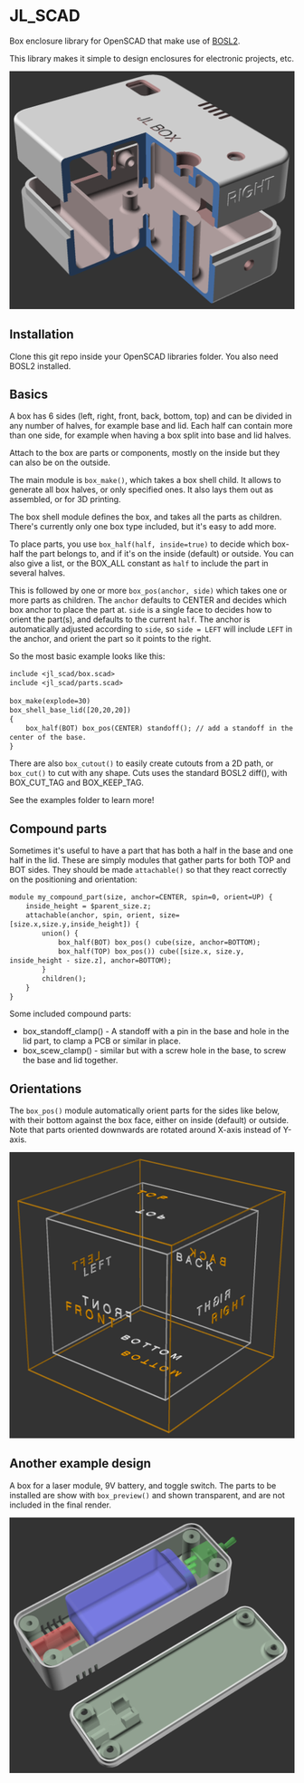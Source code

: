 # JL_SCAD

Box enclosure library for OpenSCAD that make use of [BOSL2](https://github.com/BelfrySCAD/BOSL2/tree/master).

This library makes it simple to design enclosures for electronic projects, etc.

![](images/jl_box_example.png)

## Installation
Clone this git repo inside your OpenSCAD libraries folder.
You also need BOSL2 installed.

## Basics

A box has 6 sides (left, right, front, back, bottom, top) and can be divided in any number of halves, for example base and lid. Each half can contain more than one side, for example when having a box split into base and lid halves.

Attach to the box are parts or components, mostly on the inside but they can also be on the outside.

The main module is `box_make()`, which takes a box shell child. It allows to generate all box halves, or only specified ones. It also lays them out as assembled, or for 3D printing.

The box shell module defines the box, and takes all the parts as children. There's currently only one box type included, but it's easy to add more.

To place parts, you use `box_half(half, inside=true)` to decide which box-half the part belongs to, and if it's on the inside (default) or outside. You can also give a list, or the BOX_ALL constant as `half` to include the part in several halves.

This is followed by one or more `box_pos(anchor, side)` which takes one or more parts as children. The `anchor` defaults to CENTER and decides which box anchor to place the part at. `side` is a single face to decides how to orient the part(s), and defaults to the current `half`. The anchor is automatically adjusted according to `side`, so `side = LEFT` will include `LEFT` in the anchor, and orient the part so it points to the right. 


So the most basic example looks like this:
```
include <jl_scad/box.scad>
include <jl_scad/parts.scad>

box_make(explode=30)
box_shell_base_lid([20,20,20])
{
    box_half(BOT) box_pos(CENTER) standoff(); // add a standoff in the center of the base.
}
```

There are also `box_cutout()` to easily create cutouts from a 2D path, or `box_cut()` to cut with any shape. Cuts uses the standard BOSL2 diff(), with BOX_CUT_TAG and BOX_KEEP_TAG.

See the examples folder to learn more!

## Compound parts

Sometimes it's useful to have a part that has both a half in the base and one half in the lid. These are simply modules that gather parts for both TOP and BOT sides. They should be made `attachable()` so that they react correctly on the positioning and orientation:

```
module my_compound_part(size, anchor=CENTER, spin=0, orient=UP) {
    inside_height = $parent_size.z;
    attachable(anchor, spin, orient, size=[size.x,size.y,inside_height]) {
        union() {
            box_half(BOT) box_pos() cube(size, anchor=BOTTOM);
            box_half(TOP) box_pos()) cube([size.x, size.y, inside_height - size.z], anchor=BOTTOM);
        }
        children();
    }
}
```

Some included compound parts:

- box_standoff_clamp() - A standoff with a pin in the base and hole in the lid part, to clamp a PCB or similar in place.
- box_scew_clamp() - similar but with a screw hole in the base, to screw the base and lid together.

## Orientations
The `box_pos()` module automatically orient parts for the sides like below, with their bottom against the box face, either on inside (default) or outside. Note that parts oriented downwards are rotated around X-axis instead of Y-axis.

![](images/jl_box_orientations.png)

## Another example design
A box for a laser module, 9V battery, and toggle switch. The parts to be installed are show with `box_preview()` and shown transparent, and are not included in the final render.

![](images/jl_box_laserbox.png)
